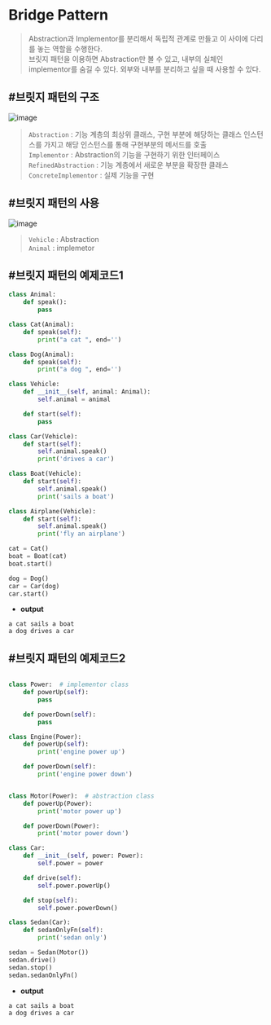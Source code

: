 # Bridge Pattern
> Abstraction과 Implementor를 분리해서 독립적 관계로 만들고 이 사이에 다리를 놓는 역할을 수행한다.  
> 브릿지 패턴을 이용하면 Abstraction만 볼 수 있고, 내부의 실체인 implementor를 숨길 수 있다.
> 외부와 내부를 분리하고 싶을 때 사용할 수 있다.

## #브릿지 패턴의 구조
![image](https://user-images.githubusercontent.com/96826443/162209110-b722b2be-7892-4de5-a290-1c2c550d03f1.png)  
> `Abstraction` : 기능 계층의 최상위 클래스, 구현 부분에 해당하는 클래스 인스턴스를 가지고 해당 인스턴스를 통해 구현부분의 메서드를 호출  
> `Implementor` : Abstraction의 기능을 구현하기 위한 인터페이스  
> `RefinedAbstraction` : 기능 계층에서 새로운 부분을 확장한 클래스  
> `ConcreteImplementor` : 실제 기능을 구현  

## #브릿지 패턴의 사용
![image](https://user-images.githubusercontent.com/96826443/162209417-34171645-f722-4b17-8935-65f7013cbe34.png)  
> `Vehicle` : Abstraction  
> `Animal` : implemetor

## #브릿지 패턴의 예제코드1
```python
class Animal:
    def speak():
        pass

class Cat(Animal):
    def speak(self):
        print("a cat ", end='')

class Dog(Animal):
    def speak(self):
        print("a dog ", end='')

class Vehicle:
    def __init__(self, animal: Animal):
        self.animal = animal

    def start(self):
        pass

class Car(Vehicle):
    def start(self):
        self.animal.speak()
        print('drives a car')

class Boat(Vehicle):
    def start(self):
        self.animal.speak()
        print('sails a boat')

class Airplane(Vehicle):
    def start(self):
        self.animal.speak()
        print('fly an airplane')

cat = Cat()
boat = Boat(cat)
boat.start()

dog = Dog()
car = Car(dog)
car.start()
```
* **output**
```
a cat sails a boat
a dog drives a car
```

## #브릿지 패턴의 예제코드2
```python

class Power:  # implementor class
    def powerUp(self):
        pass

    def powerDown(self):
        pass

class Engine(Power):
    def powerUp(self):
        print('engine power up')

    def powerDown(self):
        print('engine power down')


class Motor(Power):  # abstraction class
    def powerUp(Power):
        print('motor power up')

    def powerDown(Power):
        print('motor power down')

class Car:
    def __init__(self, power: Power):
        self.power = power

    def drive(self):
        self.power.powerUp()

    def stop(self):
        self.power.powerDown()

class Sedan(Car):
    def sedanOnlyFn(self):
        print('sedan only')

sedan = Sedan(Motor())
sedan.drive()
sedan.stop()
sedan.sedanOnlyFn()

```
* **output**
```
a cat sails a boat
a dog drives a car
```


